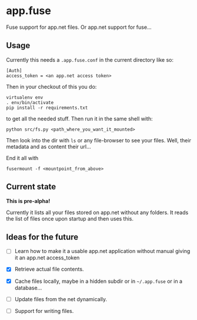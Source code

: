 app.fuse
========

Fuse support for app.net files. Or app.net support for fuse...


## Usage

Currently this needs a `.app.fuse.conf` in the current directory like so:

```
[Auth]
access_token = <an app.net access token>
```

Then in your checkout of this you do:

```
virtualenv env
. env/bin/activate
pip install -r requirements.txt
```

to get all the needed stuff. Then run it in the same shell with:

```
python src/fs.py <path_where_you_want_it_mounted>
```

Then look into the dir with `ls` or any file-browser to see your files. Well,
their metadata and as content their url...

End it all with

```
fusermount -f <mountpoint_from_above>
```

## Current state

**This is pre-alpha!**

Currently it lists all your files stored on app.net without any folders. It
reads the list of files once upon startup and then uses this.


## Ideas for the future

 - [ ] Learn how to make it a usable app.net application without manual giving
   it an app.net access\_token

 - [x] Retrieve actual file contents.

 - [x] Cache files locally, maybe in a hidden subdir or in `~/.app.fuse` or in
   a database...

 - [ ] Update files from the net dynamically.

 - [ ] Support for writing files.
